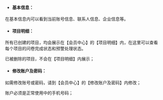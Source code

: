 * #### **基本信息：**

在基本信息内可以看到当前账号信息、联系人信息、企业信息等。

* #### **项目明细：**

所有已创建的项目，均会展示在【会员中心】的【项目明细】内，在这里可以查看每个项目的问卷完成状态和预警处理状态。

已被删除的项目，不会在【项目明细】内展示；

* #### **修改账户及密码：**

如需修改账号或密码，请到【会员中心】的【修改账户及密码】内修改；

账户必须是正常使用中的手机号码；

